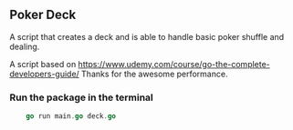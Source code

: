 ## Poker Deck

A script that creates a deck and is able to handle
basic poker shuffle and dealing.

A script based on https://www.udemy.com/course/go-the-complete-developers-guide/
Thanks for the awesome performance.

### Run the package in the terminal

```go
    go run main.go deck.go
```



